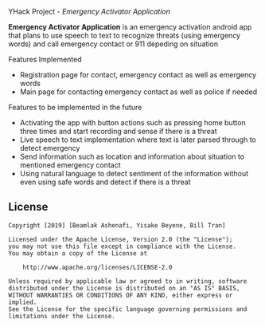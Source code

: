 YHack Project - *Emergency Activator Application*

**Emergency Activator Application** is an emergency activation android app that plans to use speech to text to recognize threats (using emergency words) and call emergency contact or 911 depeding on situation

Features Implemented

- Registration page for contact, emergency contact as well as emergency words
- Main page for contacting emergency contact as well as police if needed

Features to be implemented in the future
- Activating the app with button actions such as pressing home button three times and start recording and sense if there is a threat
- Live speech to text implementation where text is later parsed through to detect emergency
- Send information such as location and information about situation to mentioned emergency contact
- Using natural language to detect sentiment of the information without even using safe words and detect if there is a threat


## License

    Copyright [2019] [Beamlak Ashenafi, Yisake Beyene, Bill Tran]

    Licensed under the Apache License, Version 2.0 (the "License");
    you may not use this file except in compliance with the License.
    You may obtain a copy of the License at

        http://www.apache.org/licenses/LICENSE-2.0

    Unless required by applicable law or agreed to in writing, software
    distributed under the License is distributed on an "AS IS" BASIS,
    WITHOUT WARRANTIES OR CONDITIONS OF ANY KIND, either express or implied.
    See the License for the specific language governing permissions and
    limitations under the License.
